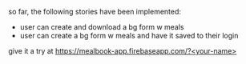 so far, the following stories have been implemented:
- user can create and download a bg form w meals
- user can create a bg form w meals and have it saved to their login

give it a try at https://mealbook-app.firebaseapp.com/?<your-name>
